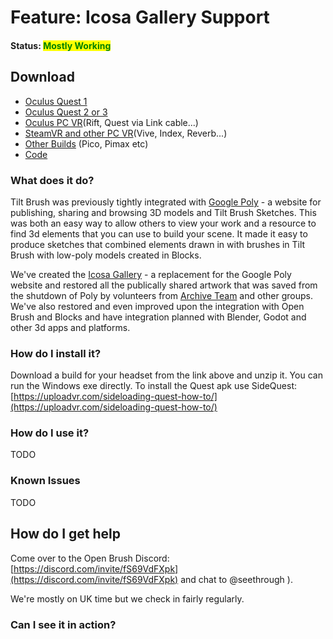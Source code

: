 # Feature: Icosa Gallery Support

#### Status: <mark style="color:green;">Mostly Working</mark>

## Download

* [Oculus Quest 1](https://nightly.link/icosa-foundation/open-brush/workflows/build/feature%2Ficosa-integration/Oculus%20Quest%20\(2%2B\).zip)
* [Oculus Quest 2 or 3](https://nightly.link/icosa-foundation/open-brush/workflows/build/feature%2Ficosa-integration/Oculus%20Quest%20\(2%2B\).zip)
* [Oculus PC VR](https://nightly.link/icosa-foundation/open-brush/workflows/build/feature%2Ficosa-integration/Windows%20Rift.zip)(Rift, Quest via Link cable...)
* [SteamVR and other PC VR](https://nightly.link/icosa-foundation/open-brush/workflows/build/feature%2Ficosa-integration/Windows%20OpenXR.zip)(Vive, Index, Reverb...)
* [Other Builds](https://nightly.link/icosa-foundation/open-brush/workflows/build/feature%2Ficosa-integration) (Pico, Pimax etc)
* [Code](https://github.com/icosa-foundation/open-brush/tree/feature/icosa-integration)

### What does it do?

Tilt Brush was previously tightly integrated with [Google Poly](https://en.wikipedia.org/wiki/Poly_\(website\)) - a website for publishing, sharing and browsing 3D models and Tilt Brush Sketches. This was both an easy way to allow others to view your work and a resource to find 3d elements that you can use to build your scene. It made it easy to produce sketches that combined elements drawn in with brushes in Tilt Brush with low-poly models created in Blocks.

We've created the [Icosa Gallery](https://icosa.gallery/) - a replacement for the Google Poly website and restored all the publically shared artwork that was saved from the shutdown of Poly by volunteers from [Archive Team](https://wiki.archiveteam.org/) and other groups. We've also restored and even improved upon the integration with Open Brush and Blocks and have integration planned with Blender, Godot and other 3d apps and platforms.

### How do I install it?

Download a build for your headset from the link above and unzip it. You can run the Windows exe directly. To install the Quest apk use SideQuest: [https://uploadvr.com/sideloading-quest-how-to/](https://uploadvr.com/sideloading-quest-how-to/)

### How do I use it?

TODO

### Known Issues

TODO

## How do I get help

Come over to the Open Brush Discord: [https://discord.com/invite/fS69VdFXpk](https://discord.com/invite/fS69VdFXpk) and chat to @seethrough ).

We're mostly on UK time but we check in fairly regularly.

### Can I see it in action?
